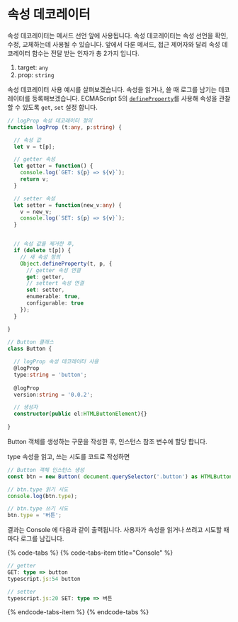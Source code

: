 # 속성 데코레이터

속성 데코레이터는 메서드 선언 앞에 사용됩니다. 속성 데코레이터는 속성 선언을 확인, 수정, 교체하는데 사용될 수 있습니다. 앞에서 다룬 메서드, 접근 제어자와 달리 속성 데코레이터 함수는 전달 받는 인자가 총 2가지 입니다.

1. target: `any`
2. prop: `string`

속성 데코레이터 사용 예시를 살펴보겠습니다. 속성을 읽거나, 쓸 때 로그를 남기는 데코레이터를 등록해보겠습니다. ECMAScript 5의 [`defineProperty`](https://developer.mozilla.org/ko/docs/Web/JavaScript/Reference/Global_Objects/Object/defineProperty)를 사용해 속성을 관찰할 수 있도록 `get`, `set` 설정 합니다.

```typescript
// logProp 속성 데코레이터 정의
function logProp (t:any, p:string) {

  // 속성 값
  let v = t[p];

  // getter 속성
  let getter = function() {
    console.log(`GET: ${p} => ${v}`);
    return v;
  }

  // setter 속성
  let setter = function(new_v:any) {
    v = new_v;
    console.log(`SET: ${p} => ${v}`);
  }


  // 속성 값을 제거한 후,
  if (delete t[p]) {
    // 새 속성 정의
    Object.defineProperty(t, p, {
      // getter 속성 연결
      get: getter,
      // settert 속성 연결
      set: setter,
      enumerable: true,
      configurable: true
    });
  }

}
​
// Button 클래스
class Button {

  // logProp 속성 데코레이터 사용
  @logProp
  type:string = 'button';
  
  @logProp
  version:string = '0.0.2';

  // 생성자
  constructor(public el:HTMLButtonElement){}
​
}
```

Button 객체를 생성하는 구문을 작성한 후, 인스턴스 참조 변수에 할당 합니다. 

type 속성을 읽고, 쓰는 시도를 코드로 작성하면

```typescript
// Button 객체 인스턴스 생성
const btn = new Button( document.querySelector('.button') as HTMLButtonElement );

// btn.type 읽기 시도
console.log(btn.type);

// btn.type 쓰기 시도
btn.type = '버튼';
```

결과는 Console 에 다음과 같이 출력됩니다. 사용자가 속성을 읽거나 쓰려고 시도할 때 마다 로그를 남깁니다.

{% code-tabs %}
{% code-tabs-item title="Console" %}
```typescript
// getter
GET: type => button
typescript.js:54 button

// setter
typescript.js:20 SET: type => 버튼
```
{% endcode-tabs-item %}
{% endcode-tabs %}

